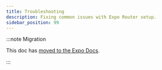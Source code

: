 ```yaml
---
title: Troubleshooting
description: Fixing common issues with Expo Router setup.
sidebar_position: 99
---
```


:::note Migration

This doc has [moved to the Expo Docs](https://docs.expo.dev/router/reference/troubleshooting/).

:::
